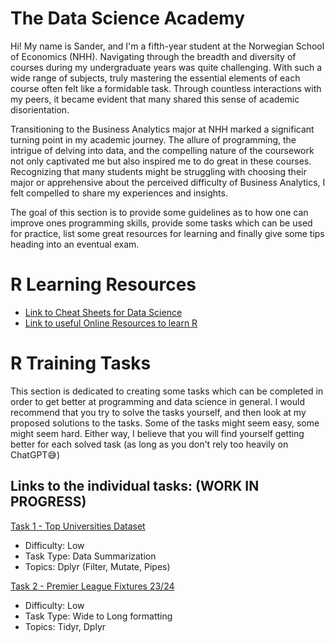 # The Data Science Academy

Hi! My name is Sander, and I'm a fifth-year student at the Norwegian School of Economics (NHH). Navigating through the breadth and diversity of courses during my undergraduate years was quite challenging. With such a wide range of subjects, truly mastering the essential elements of each course often felt like a formidable task. Through countless interactions with my peers, it became evident that many shared this sense of academic disorientation.

Transitioning to the Business Analytics major at NHH marked a significant turning point in my academic journey. The allure of programming, the intrigue of delving into data, and the compelling nature of the coursework not only captivated me but also inspired me to do great in these courses. Recognizing that many students might be struggling with choosing their major or apprehensive about the perceived difficulty of Business Analytics, I felt compelled to share my experiences and insights.

The goal of this section is to provide some guidelines as to how one can improve ones programming skills, provide some tasks which can be used for practice, list some great resources for learning and finally give some tips heading into an eventual exam.

# R Learning Resources

- [Link to Cheat Sheets for Data Science](https://github.com/sander-ed/nhh-course-help/tree/main/GUIDES/Data-Science-Academy/R-Learning-Resources/Cheat-Sheets)
- [Link to useful Online Resources to learn R](https://github.com/sander-ed/nhh-course-help/blob/main/GUIDES/Data-Science-Academy/R-Learning-Resources/Learning-Platforms/README.md)

# R Training Tasks

This section is dedicated to creating some tasks which can be completed in order to get better at programming and data science in general. I would recommend that you try to solve the tasks yourself, and then look at my proposed solutions to the tasks. Some of the tasks might seem easy, some might seem hard. Either way, I believe that you will find yourself getting better for each solved task (as long as you don't rely too heavily on ChatGPT😅)

## Links to the individual tasks: (WORK IN PROGRESS)

[Task 1 - Top Universities Dataset](https://github.com/sander-ed/nhh-course-help/tree/main/GUIDES/Data-Science-Academy/R-Training-Tasks/Task1-Top-Unis)

- Difficulty: Low
- Task Type: Data Summarization
- Topics: Dplyr (Filter, Mutate, Pipes)

[Task 2 - Premier League Fixtures 23/24](https://github.com/sander-ed/nhh-course-help/tree/main/GUIDES/Data-Science-Academy/R-Training-Tasks/Task2-PremierLeague-23-24)

- Difficulty: Low
- Task Type: Wide to Long formatting
- Topics: Tidyr, Dplyr
